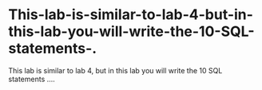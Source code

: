 # This-lab-is-similar-to-lab-4-but-in-this-lab-you-will-write-the-10-SQL-statements-.
This lab is similar to lab 4, but in this lab you will write the 10 SQL statements ….
